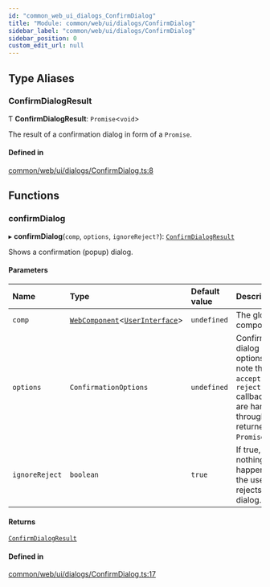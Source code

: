 ```yaml
---
id: "common_web_ui_dialogs_ConfirmDialog"
title: "Module: common/web/ui/dialogs/ConfirmDialog"
sidebar_label: "common/web/ui/dialogs/ConfirmDialog"
sidebar_position: 0
custom_edit_url: null
---
```


## Type Aliases

### ConfirmDialogResult

Ƭ **ConfirmDialogResult**: `Promise`<`void`\>

The result of a confirmation dialog in form of a `Promise`.

#### Defined in

[common/web/ui/dialogs/ConfirmDialog.ts:8](https://github.com/Soroush9978/rds-ng/blob/165bdc6/src/common/web/ui/dialogs/ConfirmDialog.ts#L8)

## Functions

### confirmDialog

▸ **confirmDialog**(`comp`, `options`, `ignoreReject?`): [`ConfirmDialogResult`](common_web_ui_dialogs_ConfirmDialog.md#confirmdialogresult)

Shows a confirmation (popup) dialog.

#### Parameters

| Name | Type | Default value | Description |
| :------ | :------ | :------ | :------ |
| `comp` | [`WebComponent`](../classes/common_web_component_WebComponent.WebComponent.md)<[`UserInterface`](../classes/common_web_ui_UserInterface.UserInterface.md)\> | `undefined` | The global component. |
| `options` | `ConfirmationOptions` | `undefined` | Confirmation dialog options; note that the `accept` and `reject` callbacks are handled through the returned ``Promise``. |
| `ignoreReject` | `boolean` | `true` | If true, nothing will happen if the user rejects the dialog. |

#### Returns

[`ConfirmDialogResult`](common_web_ui_dialogs_ConfirmDialog.md#confirmdialogresult)

#### Defined in

[common/web/ui/dialogs/ConfirmDialog.ts:17](https://github.com/Soroush9978/rds-ng/blob/165bdc6/src/common/web/ui/dialogs/ConfirmDialog.ts#L17)
